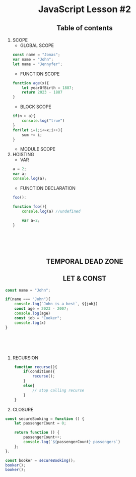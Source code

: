 <h1 align="center">JavaScript Lesson #2</h1>
<h2 align="center">Table of contents</h2>

1. SCOPE
   + GLOBAL SCOPE
   ```javascript
   const name = "Jonas";
   var name = "John";
   let name = "Jennyfer";
   ```
   + FUNCTION SCOPE
   ```javascript
   function age(x){
       let yearOfBirth = 1887;
       return 2023 - 1887
   }
   ```
   + BLOCK SCOPE
   ```javascript
   if(n > a){
       console.log("true")
   }
   for(let i=1;i<=x;i++){
       sum += i;
   }
   ```
   + MODULE SCOPE
2. HOISTING
    + VAR
    ```javascript
    a = 2;
    var a;
    console.log(a);
    ``` 
    + FUNCTION DECLARATION
    ```javascript
    foo():

    function foo(){
        console.log(a) //undefined

        var a=2;
    }
    ``` 

<br><br><br>
<h2 align="center">TEMPORAL DEAD ZONE</h2>

<h2 align='center'>LET & CONST</h2>

```javascript
const name = "John";

if(name === "John"){
    console.log(`John is a best`, ${job})
    const age = 2023 - 2007;
    console.log(age)
    const job = "Cooker";
    console.log(x)
}
```
<br><br><br>

1. RECURSION
```javascript
    function recurse(){
        if(condition){
            recurse();
        }
        else{
            // stop calling recurse 
        }
    }
```
2. CLOSURE
```javascript
const secureBooking = function () {
    let passengerCount = 0;

    return function () {
        passengerCount++;
        console.log(`${passengerCount} passengers`)
    };
};

const booker = secureBooking();
booker();
booker();
```
